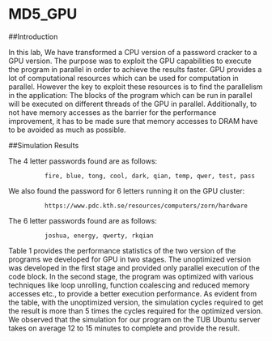 # MD5_GPU

##Introduction

In this lab, We have transformed a CPU version of a password cracker to a GPU version. The purpose was to exploit the GPU capabilities to execute the program in parallel in order to achieve the results faster. GPU provides a lot of computational resources which can be used for computation in parallel. However the key to exploit these resources is to find the parallelism in the application: The blocks of the program which can be run in parallel will be executed on different threads of the GPU in parallel. Additionally, to not have memory accesses as the barrier for the performance improvement, it has to be made sure that memory accesses to DRAM have to be avoided as much as possible.

##Simulation Results

The 4 letter passwords found are as follows:

              fire, blue, tong, cool, dark, qian, temp, qwer, test, pass
              
We also found the password for 6 letters running it on the GPU cluster: 
              
              https://www.pdc.kth.se/resources/computers/zorn/hardware

The 6 letter passwords found are as follows:

              joshua, energy, qwerty, rkqian
              
Table 1 provides the performance statistics of the two version of the programs we developed for GPU in two stages. The unoptimized version was developed in the first stage and provided only parallel execution of the code block. In the second stage, the program was optimized with various techniques like loop unrolling, function coalescing and reduced memory accesses etc., to provide a better execution performance. As evident from the table, with the unoptimized version, the simulation cycles required to get the result is more than 5 times the cycles required for the optimized version. We observed that the simulation for our program on the TUB Ubuntu server takes on average 12 to 15 minutes to complete and provide the result.
